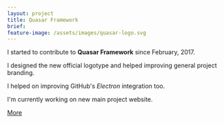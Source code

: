 ```yaml
---
layout: project
title: Quasar Framework
brief:
feature-image: /assets/images/quasar-logo.svg
---
```


I started to contribute to **Quasar Framework** since February, 2017.

I designed the new official logotype and helped improving general project branding.

I helped on improving GitHub's *Electron* integration too.

I'm currently working on new main project website.

<a class="btn" href="http://quasar-framework.org/">More</a>
